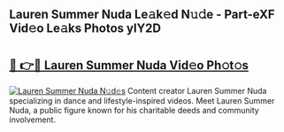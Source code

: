 ## Lauren Summer Nuda Le𝚊k𝚎d N𝚞𝚍e - Part-eXF Vid𝚎o Le𝚊ks Photos ylY2D

# <h2><a href="http://fbf3ox.evod.top/?m=Lauren+Summer+Nuda">🔗 👉🔴 Lauren Summer Nuda Vid𝚎o Ph𝚘t𝚘s</a></h2>

[![Lauren Summer Nuda N𝚞d𝚎s](https://i.imgur.com/8V9OHl7.gif)](http://fbf3ox.evod.top/?m=Lauren+Summer+Nuda)
Content creator Lauren Summer Nuda specializing in dance and lifestyle-inspired videos. Meet Lauren Summer Nuda, a public figure known for his charitable deeds and community involvement. 
